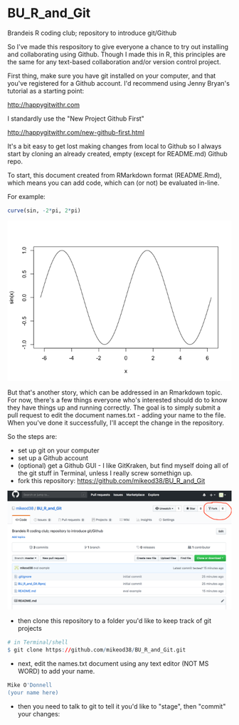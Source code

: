 
BU\_R\_and\_Git
===============

Brandeis R coding club; repository to introduce git/Github

So I've made this respository to give everyone a chance to try out installing and collaborating using Github. Though I made this in R, this principles are the same for any text-based collaboration and/or version control project.

First thing, make sure you have git installed on your computer, and that you've registered for a Github account. I'd recommend using Jenny Bryan's tutorial as a starting point:

<http://happygitwithr.com>

I standardly use the "New Project Github First"

<http://happygitwithr.com/new-github-first.html>

It's a bit easy to get lost making changes from local to Github so I always start by cloning an already created, empty (except for README.md) Github repo.

To start, this document created from RMarkdown format (README.Rmd), which means you can add code, which can (or not) be evaluated in-line.

For example:

``` r
curve(sin, -2*pi, 2*pi)
```

![](README_files/figure-markdown_github/unnamed-chunk-1-1.png)

But that's another story, which can be addressed in an Rmarkdown topic. For now, there's a few things everyone who's interested should do to know they have things up and running correctly. The goal is to simply submit a pull request to edit the document names.txt - adding your name to the file. When you've done it successfully, I'll accept the change in the repository.

So the steps are:

-   set up git on your computer
-   set up a Github account
-   (optional) get a Github GUI - I like GitKraken, but find myself doing all of the git stuff in Terminal, unless I really screw somethign up.
-   fork this repository: <https://github.com/mikeod38/BU_R_and_Git>

<img src="man/figures/Fork.png">

-   then clone this repository to a folder you'd like to keep track of git projects

``` r
# in Terminal/shell
$ git clone https://github.com/mikeod38/BU_R_and_Git.git
```

-   next, edit the names.txt document using any text editor (NOT MS WORD) to add your name.

``` r
Mike O'Donnell
(your name here)
```

-   then you need to talk to git to tell it you'd like to "stage", then "commit" your changes:
